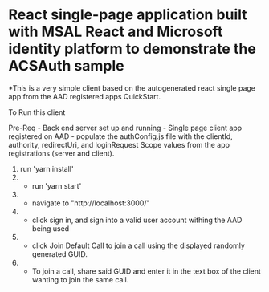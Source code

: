 # React single-page application built with MSAL React and Microsoft identity platform to demonstrate the ACSAuth sample

*This is a very simple client based on the autogenerated react single page app from the AAD registered apps QuickStart.

To Run this client 

Pre-Req - Back end server set up and running
        - Single page client app registered on AAD
        - populate the authConfig.js file with the clientId, authority, redirectUri, and loginRequest Scope values from the app registrations (server and client).

1.  run 'yarn install'
2. - run 'yarn start' 
3. - navigate to "http://localhost:3000/"
4. - click sign in, and sign into a valid user account withing the AAD being used
5. - click Join Default Call to join a call using the displayed randomly generated GUID.
6. - To join a call, share said GUID and enter it in the text box of the client wanting to join the same call. 